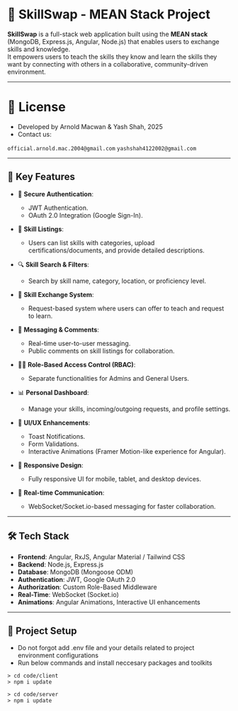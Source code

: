 # 🔄 SkillSwap - MEAN Stack Project

**SkillSwap** is a full-stack web application built using the **MEAN stack** (MongoDB, Express.js, Angular, Node.js) that enables users to exchange skills and knowledge.  
It empowers users to teach the skills they know and learn the skills they want by connecting with others in a collaborative, community-driven environment.

---
# 📄 License
- Developed by Arnold Macwan & Yash Shah, 2025
- Contact us: 

``
official.arnold.mac.2004@gmail.com
``
``
yashshah4122002@gmail.com
``

---
## 🚀 Key Features

- 🔐 **Secure Authentication**:
  - JWT Authentication.
  - OAuth 2.0 Integration (Google Sign-In).

- 📄 **Skill Listings**:
  - Users can list skills with categories, upload certifications/documents, and provide detailed descriptions.

- 🔍 **Skill Search & Filters**:
  - Search by skill name, category, location, or proficiency level.

- 🔁 **Skill Exchange System**:
  - Request-based system where users can offer to teach and request to learn.

- 💬 **Messaging & Comments**:
  - Real-time user-to-user messaging.
  - Public comments on skill listings for collaboration.

- 🧑‍💼 **Role-Based Access Control (RBAC)**:
  - Separate functionalities for Admins and General Users.

- 📊 **Personal Dashboard**:
  - Manage your skills, incoming/outgoing requests, and profile settings.

- 🧪 **UI/UX Enhancements**:
  - Toast Notifications.
  - Form Validations.
  - Interactive Animations (Framer Motion-like experience for Angular).

- 🌙 **Responsive Design**:
  - Fully responsive UI for mobile, tablet, and desktop devices.

- 💬 **Real-time Communication**:
  - WebSocket/Socket.io-based messaging for faster collaboration.

---

## 🛠️ Tech Stack

- **Frontend**: Angular, RxJS, Angular Material / Tailwind CSS
- **Backend**: Node.js, Express.js
- **Database**: MongoDB (Mongoose ODM)
- **Authentication**: JWT, Google OAuth 2.0
- **Authorization**: Custom Role-Based Middleware
- **Real-Time**: WebSocket (Socket.io)
- **Animations**: Angular Animations, Interactive UI enhancements

---

## 🧩 Project Setup
- Do not forgot add .env file and your details related to project environment configurations
- Run below commands and install neccesary packages and toolkits 
```
> cd code/client
> npm i update
```
```
> cd code/server
> npm i update
```